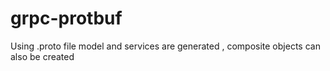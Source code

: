 # grpc-protbuf
Using .proto file model and services are generated , composite objects can also be created 

